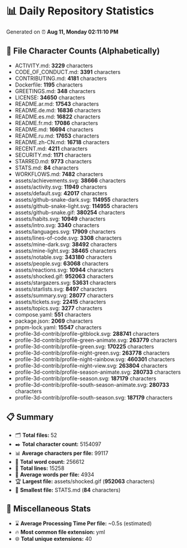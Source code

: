 # 📊 Daily Repository Statistics
Generated on ⏰ **Aug 11, Monday 02:11:10 PM**

## 📂 File Character Counts (Alphabetically)
- ACTIVITY.md: **3229** characters
- CODE_OF_CONDUCT.md: **3391** characters
- CONTRIBUTING.md: **4181** characters
- Dockerfile: **1195** characters
- GREETINGS.md: **348** characters
- LICENSE: **34650** characters
- README.ar.md: **17543** characters
- README.de.md: **16836** characters
- README.es.md: **16822** characters
- README.fr.md: **17086** characters
- README.md: **16694** characters
- README.ru.md: **17653** characters
- README.zh-CN.md: **16718** characters
- RECENT.md: **4211** characters
- SECURITY.md: **1171** characters
- STARRED.md: **9773** characters
- STATS.md: **84** characters
- WORKFLOWS.md: **7482** characters
- assets/achievements.svg: **38666** characters
- assets/activity.svg: **11949** characters
- assets/default.svg: **42017** characters
- assets/github-snake-dark.svg: **114955** characters
- assets/github-snake-light.svg: **114955** characters
- assets/github-snake.gif: **380254** characters
- assets/habits.svg: **10949** characters
- assets/intro.svg: **3340** characters
- assets/languages.svg: **17909** characters
- assets/lines-of-code.svg: **3308** characters
- assets/mine-dark.svg: **38492** characters
- assets/mine-light.svg: **38465** characters
- assets/notable.svg: **343180** characters
- assets/people.svg: **63068** characters
- assets/reactions.svg: **10944** characters
- assets/shocked.gif: **952063** characters
- assets/stargazers.svg: **53631** characters
- assets/starlists.svg: **8497** characters
- assets/summary.svg: **28077** characters
- assets/tickets.svg: **22415** characters
- assets/topics.svg: **3277** characters
- compose.yaml: **551** characters
- package.json: **2069** characters
- pnpm-lock.yaml: **15547** characters
- profile-3d-contrib/profile-gitblock.svg: **288741** characters
- profile-3d-contrib/profile-green-animate.svg: **263779** characters
- profile-3d-contrib/profile-green.svg: **170225** characters
- profile-3d-contrib/profile-night-green.svg: **263778** characters
- profile-3d-contrib/profile-night-rainbow.svg: **460301** characters
- profile-3d-contrib/profile-night-view.svg: **263804** characters
- profile-3d-contrib/profile-season-animate.svg: **280733** characters
- profile-3d-contrib/profile-season.svg: **187179** characters
- profile-3d-contrib/profile-south-season-animate.svg: **280733** characters
- profile-3d-contrib/profile-south-season.svg: **187179** characters

## 📋 Summary
- 🗂️ **Total files:** 52
- ✒️ **Total character count:** 5154097
- 📊 **Average characters per file:** 99117
- 📝 **Total word count:** 256612
- 🧾 **Total lines:** 15258
- 📐 **Average words per file:** 4934
- 🏆 **Largest file:** assets/shocked.gif (**952063** characters)
- 🥉 **Smallest file:** STATS.md (**84** characters)

## 🌟 Miscellaneous Stats
- ⌛ **Average Processing Time Per file:** ~0.5s (estimated)
- 🔥 **Most common file extension:** yml
- 🌐 **Total unique extensions:** 40
